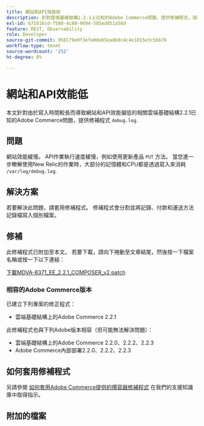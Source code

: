 ```yaml
---
title: 網站和API效能低
description: 針對雲端基礎結構2.2.1上已知的Adobe Commerce問題，提供修補程式，該問題與寫入「debug.log」所需的長時間導致低網站和API效能有關。
exl-id: b71816cd-f580-4c80-9694-585ed051a56d
feature: REST, Observability
role: Developer
source-git-commit: 958179e0f3efe08e65ea8b0c4c4e1015e3c5bb76
workflow-type: tm+mt
source-wordcount: '252'
ht-degree: 0%

---
```


# 網站和API效能低

本文針對由於寫入時間較長而導致網站和API效能偏低的相關雲端基礎結構2.2.1已知的Adobe Commerce問題，提供修補程式 `debug.log`.

## 問題

網站效能緩慢。 API作業執行速度緩慢，例如使用更新產品 `PUT` 方法。 當您進一步瞭解使用New Relic的作業時，大部分的記憶體和CPU都是透過寫入來消耗 `/var/log/debug.log`.

## 解決方案

若要解決此問題，請套用修補程式。 修補程式會分割並將記錄、付款和運送方法記錄檔寫入個別檔案。

## 修補

此修補程式已附加至本文。 若要下載，請向下捲動至文章結尾，然後按一下檔案名稱或按一下以下連結：

[下載MDVA-8371\_EE\_2.2.1\_COMPOSER\_v2.patch](assets/MDVA-8371_EE_2.2.1_COMPOSER_v2.patch.zip)

### 相容的Adobe Commerce版本

已建立下列專案的修正程式：

* 雲端基礎結構上的Adobe Commerce 2.2.1

此修補程式也與下列Adobe版本相容（但可能無法解決問題）：

* 雲端基礎結構上的Adobe Commerce 2.2.0、2.2.2、2.2.3
* Adobe Commerce內部部署2.2.0、2.2.2、2.2.3

## 如何套用修補程式

另請參閱 [如何套用Adobe Commerce提供的撰寫器修補程式](/help/how-to/general/how-to-apply-a-composer-patch-provided-by-magento.md) 在我們的支援知識庫中取得指示。

## 附加的檔案
